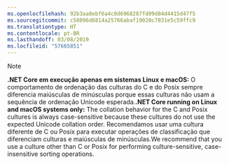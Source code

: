 ```yaml
---
ms.openlocfilehash: 92b3aa8ebf6a4c0d6968287fd09d84d4415d47f5
ms.sourcegitcommit: c58096d6814a25766abaf19020c7831e5c59ffc9
ms.translationtype: HT
ms.contentlocale: pt-BR
ms.lasthandoff: 03/08/2019
ms.locfileid: "57665851"
---
```

> [!NOTE]
> <span data-ttu-id="96305-101">**.NET Core em execução apenas em sistemas Linux e macOS:** O comportamento de ordenação das culturas do C e do Posix sempre diferencia maiúsculas de minúsculas porque essas culturas não usam a sequência de ordenação Unicode esperada.</span><span class="sxs-lookup"><span data-stu-id="96305-101">**.NET Core running on Linux and macOS systems only:** The collation behavior for the C and Posix cultures is always case-sensitive because these cultures do not use the expected Unicode collation order.</span></span> <span data-ttu-id="96305-102">Recomendamos usar uma cultura diferente de C ou Posix para executar operações de classificação que diferenciam culturas e maiúsculas de minúsculas.</span><span class="sxs-lookup"><span data-stu-id="96305-102">We recommend that you use a culture other than C or Posix for performing culture-sensitive, case-insensitive sorting operations.</span></span>  
